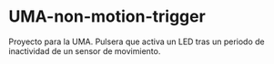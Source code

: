 # UMA-non-motion-trigger
Proyecto para la UMA. Pulsera que activa un LED tras un periodo de inactividad de un sensor de movimiento.
